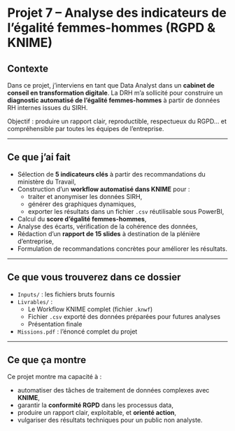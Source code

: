 # Projet 7 – Analyse des indicateurs de l’égalité femmes-hommes (RGPD & KNIME)

## Contexte

Dans ce projet, j’interviens en tant que Data Analyst dans un **cabinet de conseil en transformation digitale**. La DRH m’a sollicité pour construire un **diagnostic automatisé de l’égalité femmes-hommes** à partir de données RH internes issues du SIRH.

Objectif : produire un rapport clair, reproductible, respectueux du RGPD… et compréhensible par toutes les équipes de l’entreprise.

---

## Ce que j’ai fait

- Sélection de **5 indicateurs clés** à partir des recommandations du ministère du Travail,
- Construction d’un **workflow automatisé dans KNIME** pour :
  - traiter et anonymiser les données SIRH,
  - générer des graphiques dynamiques,
  - exporter les résultats dans un fichier `.csv` réutilisable sous PowerBI,
- Calcul du **score d’égalité femmes-hommes**,
- Analyse des écarts, vérification de la cohérence des données,
- Rédaction d’un **rapport de 15 slides** à destination de la plénière d’entreprise,
- Formulation de recommandations concrètes pour améliorer les résultats.

---

## Ce que vous trouverez dans ce dossier

- `Inputs/` : les fichiers bruts fournis
- `Livrables/` :
  - Le Workflow KNIME complet (fichier `.knwf`)
  - Fichier `.csv` exporté des données préparées pour futures analyses
  - Présentation finale
- `Missions.pdf` : l’énoncé complet du projet

---

## Ce que ça montre

Ce projet montre ma capacité à :
- automatiser des tâches de traitement de données complexes avec **KNIME**,
- garantir la **conformité RGPD** dans les processus data,
- produire un rapport clair, exploitable, et **orienté action**,
- vulgariser des résultats techniques pour un public non analyste.